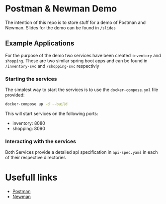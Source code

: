 # Postman & Newman Demo
The intention of this repo is to store stuff for a demo of Postman and Newman. Slides for the demo can be found in `/slides`

## Example Applications
For the purpose of the demo two services have been created `inventory` and `shopping`. These are two similar spring boot apps and can be found in `/inventory-svc` and `/shopping-svc` respectivly 

### Starting the services
The simplest way to start the services is to use the `docker-compose.yml` file provided:

```bash
docker-compose up -d --build
```

This will start services on the following ports:

- inventory: 8080
- shopping: 8090

### Interacting with the services
Both Services provide a detailed api specification in `api-spec.yaml` in each of their respective directories

# Usefull links
- [Postman](https://www.getpostman.com/)
- [Newman](https://www.getpostman.com/docs/v6/postman/collection_runs/command_line_integration_with_newman)
